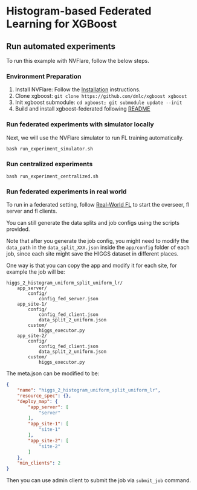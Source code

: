 # Histogram-based Federated Learning for XGBoost   

## Run automated experiments
To run this example with NVFlare, follow the below steps.

### Environment Preparation

1. Install NVFlare: Follow the [Installation](https://nvflare.readthedocs.io/en/main/quickstart.html) instructions.
2. Clone xgboost: `git clone https://github.com/dmlc/xgboost xgboost`
3. Init xgboost submodule: `cd xgboost; git submodule update --init`
4. Build and install xgboost-federated following [README](https://github.com/dmlc/xgboost/blob/master/plugin/federated/README.md)

### Run federated experiments with simulator locally
Next, we will use the NVFlare simulator to run FL training automatically.
```
bash run_experiment_simulator.sh
```

### Run centralized experiments
```
bash run_experiment_centralized.sh
```

### Run federated experiments in real world

To run in a federated setting, follow [Real-World FL](https://nvflare.readthedocs.io/en/main/real_world_fl.html) to
start the overseer, fl server and fl clients.

You can still generate the data splits and job configs using the scripts provided.

Note that after you generate the job config, you might need to modify the `data_path` in the `data_split_XXX.json`
inside the `app/config` folder of each job, since each site might save the HIGGS dataset in different places.

One way is that you can copy the app and modify it for each site, for example the job will be:

```commandline
higgs_2_histogram_uniform_split_uniform_lr/
    app_server/
        config/
            config_fed_server.json
    app_site-1/
        config/
            config_fed_client.json
            data_split_2_uniform.json
        custom/
            higgs_executor.py
    app_site-2/
        config/
            config_fed_client.json
            data_split_2_uniform.json
        custom/
            higgs_executor.py
```

The meta.json can be modified to be:

```json
{
    "name": "higgs_2_histogram_uniform_split_uniform_lr",
    "resource_spec": {},
    "deploy_map": {
        "app_server": [
            "server"
        ],
        "app_site-1": [
            "site-1"
        ],
        "app_site-2": [
            "site-2"
        ]
    },
    "min_clients": 2
}
```

Then you can use admin client to submit the job via `submit_job` command.
